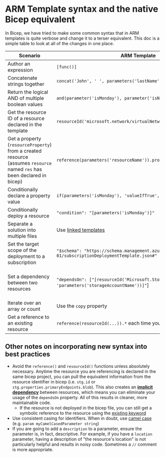 # ARM Template syntax and the native Bicep equivalent

In Bicep, we have tried to make some common syntax that in ARM templates is quite verbose and change it to a terser equivalent. This doc is a simple table to look at all of the changes in one place.

Scenario | ARM Template | Bicep
--- | --- | ---
Author an expression | `[func()]` | `func()` ([spec](https://github.com/Azure/bicep/blob/main/docs/spec/expressions.md))
Concatenate strings together | `concat('John', ' ', parameters('lastName'))`| `'John ${lastName}'` ([spec](https://github.com/Azure/bicep/blob/main/docs/spec/bicep.md#strings))
Return the logical AND of multiple boolean values | `and(parameter('isMonday'), parameter('isNovember'))` | `isMonday && isNovember` ([spec](https://github.com/Azure/bicep/blob/main/docs/spec/expressions.md#binary-operators))
Get the resource ID of a resource declared in the template | `resourceId('microsoft.network/virtualNetworks')` | `res.id`
Get a property (`resourceProperty`) from a created resource (assumes `resource` named `res` has been declared in bicep) | `reference(parameters('resourceName')).properties.resourceProperty` | `res.properties.resourceProperty`
Conditionally declare a property value | `if(parameters('isMonday'), 'valueIfTrue', 'valueIfFalse')` | `isMonday ? 'valueIfTrue' : 'valueIfFalse'` ([spec](https://github.com/Azure/bicep/blob/main/docs/spec/expressions.md#ternary-operator))
Conditionally deploy a resource | `"condition": "[parameters('isMonday')]"` | `resource foo '...' = if(isMonday) {...}`
Separate a solution into multiple files | Use [linked templates](https://docs.microsoft.com/azure/azure-resource-manager/templates/linked-templates#linked-template) | Use [modules](https://github.com/Azure/bicep/blob/main/docs/spec/modules.md)
Set the target scope of the deployment to a subscription | `"$schema": "https://schema.management.azure.com/schemas/2018-05-01/subscriptionDeploymentTemplate.json#"` | `targetScope = 'subscription'` ([spec](https://github.com/Azure/bicep/blob/main/docs/spec/resource-scopes.md#declaring-the-target-scopes))
Set a dependency between two resources | `"dependsOn": ["[resourceId('Microsoft.Storage/storageAccounts', 'parameters('storageAccountName'))]"`] | Either dependsOn not needed because of auto-dependency management or manually set dependsOn with `dependsOn: [ stg ]` ([spec](https://github.com/Azure/bicep/blob/main/docs/spec/resources.md#resource-dependencies))
Iterate over an array or count | Use the `copy` property | Use `for ... in ...` loops ([spec](./spec/loops.md))
Get a reference to an existing resource | `reference(resourceId(...)).*` each time you need a property | Establish symbolic reference with `resource foo '...' existing = {...}` ([spec](https://github.com/Azure/bicep/blob/main/docs/spec/resources.md#referencing-existing-resources))


## Other notes on incorporating new syntax into best practices

* Avoid the `reference()` and `resourceId()` functions unless absolutely necessary. Anytime the resource you are referencing is declared in the same bicep project, you can pull the equivalent information from the resource identifier in bicep (i.e. `stg.id` or `stg.properties.primaryEndpoints.blob`). This also creates an [**implicit dependency**](https://github.com/Azure/bicep/blob/main/docs/spec/resources.md#implicit-dependency) between resources, which means you can eliminate your usage of the `dependsOn` property. All of this results in cleaner, more maintainable code.
  * If the resource is not deployed in the bicep file, you can still get a symbolic reference to the resource using the [existing keyword](./spec/resources#referencing-existing-resources) 
* Use consistent casing for identifiers. When in doubt, use [camel case](https://en.wikipedia.org/wiki/Camel_case) (e.g. `param myCamelCasedParameter string`)
* If you are going to add a `description` to a parameter, ensure the parameter is, in fact, descriptive. For example, if you have a `location` parameter, having a description of "the resource's location" is not particularly helpful and results in noisy code. Sometimes a `//` comment is more appropriate.
